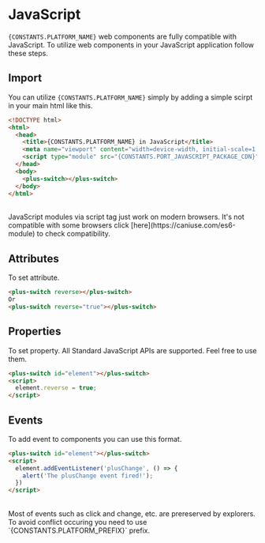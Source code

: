 # JavaScript

`{CONSTANTS.PLATFORM_NAME}` web components are fully compatible with JavaScript. To utilize web components in your JavaScript application follow these steps.

## Import

You can utilize `{CONSTANTS.PLATFORM_NAME}` simply by adding a simple scirpt in your main html like this.

```html
<!DOCTYPE html>
<html>
  <head>
    <title>{CONSTANTS.PLATFORM_NAME} in JavaScript</title>
    <meta name="viewport" content="width=device-width, initial-scale=1.0">
    <script type="module" src="{CONSTANTS.PORT_JAVASCRIPT_PACKAGE_CDN}"></script>
  </head>
  <body>
    <plus-switch></plus-switch>
  </body>
</html>
```

<br/>

<Alert type="warning">
  JavaScript modules via script tag just work on modern browsers. It's not compatible with some browsers click [here](https://caniuse.com/es6-module) to check compatibility.
</Alert>

## Attributes

To set attribute.

```html
<plus-switch reverse></plus-switch>
Or
<plus-switch reverse="true"></plus-switch>
```

## Properties

To set property. All Standard JavaScript APIs are supported. Feel free to use them.

```html
<plus-switch id="element"></plus-switch>
<script>
  element.reverse = true;
</script>
```

## Events

To add event to components you can use this format.

```html
<plus-switch id="element"></plus-switch>
<script>
  element.addEventListener('plusChange', () => {
    alert('The plusChange event fired!');
  })
</script>
```

<br/>

<Alert type="info">
  Most of events such as click and change, etc. are prereserved by explorers. To avoid conflict occuring you need to use `{CONSTANTS.PLATFORM_PREFIX}` prefix.
</Alert>
